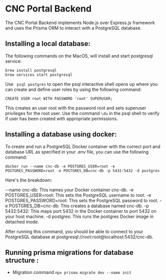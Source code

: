 # CNC Portal Backend

The CNC Portal Backend implements Node.js over Express.js framework and uses the Prisma ORM to interact with a PostgreSQL database.

## Installing a local database:

The following commands on the MacOS, will install and start postgresql service:

```
brew install postgresql
brew services start postgresql
```

Use ` psql postgres` to open the psql interactive shell opens up where you can create and define user roles by using the following command:

`CREATE USER root WITH PASSWORD 'root' SUPERUSER;`

This creates an user root with the password root and sets superuser privileges for the root user.
Use the command `\du` in the psql shell to verify if user has been created with appropriate permissions.

## Installing a database using docker:

To create and run a PostgreSQL Docker container with the correct port and database URL as specified in your .env file, you can use the following command:

`docker run --name cnc-db -e POSTGRES_USER=root -e POSTGRES_PASSWORD=root -e POSTGRES_DB=cnc-db -p 5432:5432 -d postgres`

Here's the breakdown:

--name cnc-db: This names your Docker container cnc-db.
-e POSTGRES_USER=root: This sets the PostgreSQL username to root.
-e POSTGRES_PASSWORD=root: This sets the PostgreSQL password to root.
-e POSTGRES_DB=cnc-db: This creates a database named cnc-db.
-p 5432:5432: This maps port 5432 in the Docker container to port 5432 on your host machine.
-d postgres: This runs the postgres Docker image in detached mode.

After running this command, you should be able to connect to your PostgreSQL database at postgresql://root:root@localhost:5432/cnc-db.

## Running prisma migrations for database structure :

- Migration command
  `npx prisma migrate dev --name init`
